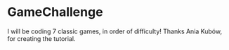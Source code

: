 # GameChallenge

I will be coding 7 classic games, in order of difficulty!
Thanks Ania Kubów, for creating the tutorial. 
